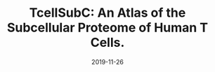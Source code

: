 ---
link: https://doi.org/10.3389/fimmu.2019.02708
journal: Frontiers in Immunology
title: "TcellSubC: An Atlas of the Subcellular Proteome of Human T Cells."
date: 2019-11-26
authors: Joshi, R.N., Stadler, C., Lehmann, R., Lehtiö, J., Tegnér, J., Schmidt, A., Vesterlund, M.
---